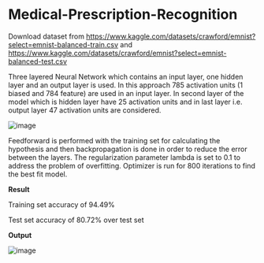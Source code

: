 # Medical-Prescription-Recognition

Download dataset from https://www.kaggle.com/datasets/crawford/emnist?select=emnist-balanced-train.csv and https://www.kaggle.com/datasets/crawford/emnist?select=emnist-balanced-test.csv

Three layered Neural Network which contains an input layer, one hidden layer and an output layer is used. In this approach 785 activation units (1 biased and 784 feature) are used in an input layer. In second layer of the model which is hidden layer have 25 activation units and in last layer i.e. output layer 47 activation units are considered. 

![image](https://user-images.githubusercontent.com/81741487/161369983-cd8ab715-98fe-48d5-a696-12cbd1fd3937.png)


Feedforward is performed with the training set for calculating the hypothesis and then backpropagation is done in order to reduce the error between the layers. The regularization parameter lambda is set to 0.1 to address the problem of overfitting. Optimizer is run for 800 iterations to find the best fit model.


**Result**

Training set accuracy of 94.49% 

Test set accuracy of 80.72% over test set

**Output**

![image](https://user-images.githubusercontent.com/81741487/159640552-2f3e5ed5-52ff-4bc4-afbe-7bc76bb72bbf.png)
